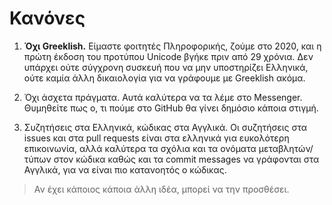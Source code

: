 # Κανόνες

1. __Όχι Greeklish.__ Είμαστε φοιτητές Πληροφορικής, ζούμε στο 2020, και η πρώτη έκδοση του προτύπου Unicode βγήκε πριν από 29 χρόνια. Δεν υπάρχει ούτε σύγχρονη συσκευή που να μην υποστηρίζει Ελληνικά, ούτε καμία άλλη δικαιολογία για να γράφουμε με Greeklish ακόμα.

2. Όχι άσχετα πράγματα. Αυτά καλύτερα να τα λέμε στο Messenger. Θυμηθείτε πως ο, τι πούμε στο GitHub θα γίνει δημόσιο κάποια στιγμή.

3. Συζητήσεις στα Ελληνικά, κώδικας στα Αγγλικά. Οι συζητήσεις στα issues και στα pull requests είναι στα ελληνικά για ευκολότερη επικοινωνία, αλλά καλύτερα τα σχόλια και τα ονόματα μεταβλητών/τύπων στον κώδικα καθώς και τα commit messages να γράφονται στα Αγγλικά, για να είναι πιο κατανοητός ο κώδικας.

> Αν έχει κάποιος κάποια άλλη ιδέα, μπορεί να την προσθέσει.
